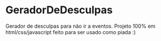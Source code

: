 # GeradorDeDesculpas

Gerador de desculpas para não ir a eventos. Projeto 100% em html/css/javascript feito para ser usado como piada :)
